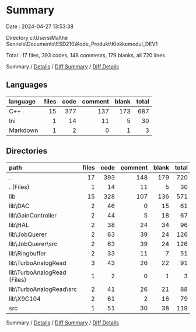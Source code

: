 # Summary

Date : 2024-04-27 13:53:38

Directory c:\\Users\\Malthe Sennels\\Documents\\ESD210\\Kode_Produkt\\Klokkemodul_DEV1

Total : 17 files,  393 codes, 148 comments, 179 blanks, all 720 lines

Summary / [Details](details.md) / [Diff Summary](diff.md) / [Diff Details](diff-details.md)

## Languages
| language | files | code | comment | blank | total |
| :--- | ---: | ---: | ---: | ---: | ---: |
| C++ | 15 | 377 | 137 | 173 | 687 |
| Ini | 1 | 14 | 11 | 5 | 30 |
| Markdown | 1 | 2 | 0 | 1 | 3 |

## Directories
| path | files | code | comment | blank | total |
| :--- | ---: | ---: | ---: | ---: | ---: |
| . | 17 | 393 | 148 | 179 | 720 |
| . (Files) | 1 | 14 | 11 | 5 | 30 |
| lib | 15 | 328 | 107 | 136 | 571 |
| lib\\DAC | 2 | 46 | 0 | 15 | 61 |
| lib\\GainController | 2 | 44 | 5 | 18 | 67 |
| lib\\HAL | 2 | 38 | 24 | 34 | 96 |
| lib\\JobQuerer | 2 | 63 | 39 | 24 | 126 |
| lib\\JobQuerer\\src | 2 | 63 | 39 | 24 | 126 |
| lib\\Ringbuffer | 2 | 33 | 11 | 7 | 51 |
| lib\\TurboAnalogRead | 3 | 43 | 26 | 22 | 91 |
| lib\\TurboAnalogRead (Files) | 1 | 2 | 0 | 1 | 3 |
| lib\\TurboAnalogRead\\src | 2 | 41 | 26 | 21 | 88 |
| lib\\X9C104 | 2 | 61 | 2 | 16 | 79 |
| src | 1 | 51 | 30 | 38 | 119 |

Summary / [Details](details.md) / [Diff Summary](diff.md) / [Diff Details](diff-details.md)